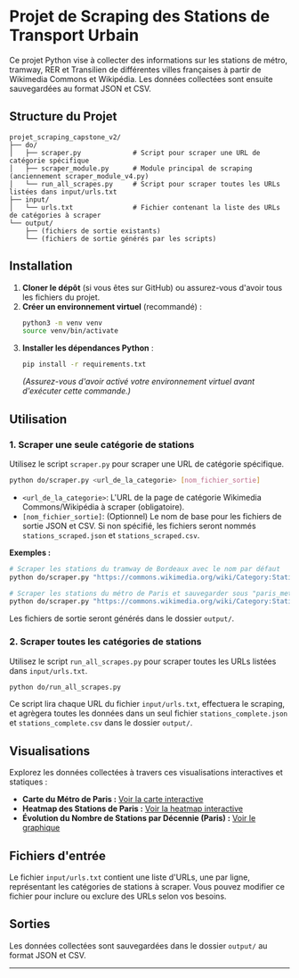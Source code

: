 # Projet de Scraping des Stations de Transport Urbain

Ce projet Python vise à collecter des informations sur les stations de métro, tramway, RER et Transilien de différentes villes françaises à partir de Wikimedia Commons et Wikipédia. Les données collectées sont ensuite sauvegardées au format JSON et CSV.

## Structure du Projet

```
projet_scraping_capstone_v2/
├── do/
│   ├── scraper.py             # Script pour scraper une URL de catégorie spécifique
│   ├── scraper_module.py      # Module principal de scraping (anciennement scraper_module_v4.py)
│   └── run_all_scrapes.py     # Script pour scraper toutes les URLs listées dans input/urls.txt
├── input/
│   └── urls.txt               # Fichier contenant la liste des URLs de catégories à scraper
└── output/
    ├── (fichiers de sortie existants)
    └── (fichiers de sortie générés par les scripts)
```

## Installation

1.  **Cloner le dépôt** (si vous êtes sur GitHub) ou assurez-vous d'avoir tous les fichiers du projet.
2.  **Créer un environnement virtuel** (recommandé) :
    ```bash
    python3 -m venv venv
    source venv/bin/activate
    ```
3.  **Installer les dépendances Python** :
    ```bash
    pip install -r requirements.txt
    ```
    *(Assurez-vous d'avoir activé votre environnement virtuel avant d'exécuter cette commande.)*

## Utilisation

### 1. Scraper une seule catégorie de stations

Utilisez le script `scraper.py` pour scraper une URL de catégorie spécifique.

```bash
python do/scraper.py <url_de_la_categorie> [nom_fichier_sortie]
```

*   `<url_de_la_categorie>`: L'URL de la page de catégorie Wikimedia Commons/Wikipédia à scraper (obligatoire).
*   `[nom_fichier_sortie]`: (Optionnel) Le nom de base pour les fichiers de sortie JSON et CSV. Si non spécifié, les fichiers seront nommés `stations_scraped.json` et `stations_scraped.csv`.

**Exemples :**

```bash
# Scraper les stations du tramway de Bordeaux avec le nom par défaut
python do/scraper.py "https://commons.wikimedia.org/wiki/Category:Stations_of_Bordeaux_Tramway_by_name"

# Scraper les stations du métro de Paris et sauvegarder sous "paris_metro"
python do/scraper.py "https://commons.wikimedia.org/wiki/Category:Stations_of_the_Paris_Metro_by_name" "paris_metro"
```

Les fichiers de sortie seront générés dans le dossier `output/`.

### 2. Scraper toutes les catégories de stations

Utilisez le script `run_all_scrapes.py` pour scraper toutes les URLs listées dans `input/urls.txt`.

```bash
python do/run_all_scrapes.py
```

Ce script lira chaque URL du fichier `input/urls.txt`, effectuera le scraping, et agrègera toutes les données dans un seul fichier `stations_complete.json` et `stations_complete.csv` dans le dossier `output/`.

## Visualisations

Explorez les données collectées à travers ces visualisations interactives et statiques :

*   **Carte du Métro de Paris :** [Voir la carte interactive](https://SonOfMaaJo.github.io/projet_scraping_stations/output/paris_metro_map.html)
*   **Heatmap des Stations de Paris :** [Voir la heatmap interactive](https://SonOfMaaJo.github.io/projet_scraping_stations/output/heatmap_stations_paris.html)
*   **Évolution du Nombre de Stations par Décennie (Paris) :** [Voir le graphique](https://SonOfMaaJo.github.io/projet_scraping_stations/output/stations_per_decade.png)

## Fichiers d'entrée

Le fichier `input/urls.txt` contient une liste d'URLs, une par ligne, représentant les catégories de stations à scraper. Vous pouvez modifier ce fichier pour inclure ou exclure des URLs selon vos besoins.

## Sorties

Les données collectées sont sauvegardées dans le dossier `output/` au format JSON et CSV.

---